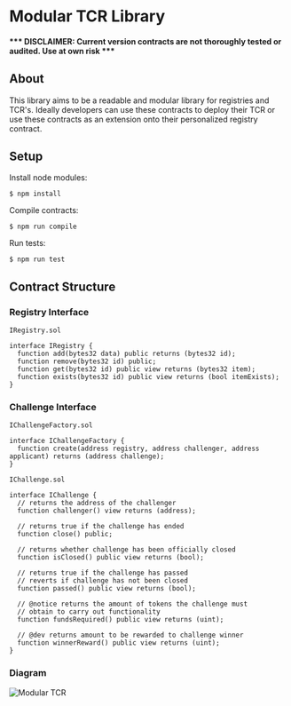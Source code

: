 # Modular TCR Library

#### *** DISCLAIMER: Current version contracts are not thoroughly tested or audited. Use at own risk ***

## About

This library aims to be a readable and modular library for registries and TCR's. Ideally developers can use these contracts to deploy their TCR or use these contracts as an extension onto their personalized registry contract.


## Setup
Install node modules:
```
$ npm install
```

Compile contracts:
```
$ npm run compile
```

Run tests:

```
$ npm run test
```


## Contract Structure

### Registry Interface

`IRegistry.sol `

```
interface IRegistry {
  function add(bytes32 data) public returns (bytes32 id);
  function remove(bytes32 id) public;
  function get(bytes32 id) public view returns (bytes32 item);
  function exists(bytes32 id) public view returns (bool itemExists);
}
```

### Challenge Interface
`IChallengeFactory.sol`

```
interface IChallengeFactory {
  function create(address registry, address challenger, address applicant) returns (address challenge);
}
```

`IChallenge.sol`

```
interface IChallenge {
  // returns the address of the challenger
  function challenger() view returns (address);

  // returns true if the challenge has ended
  function close() public;

  // returns whether challenge has been officially closed
  function isClosed() public view returns (bool);

  // returns true if the challenge has passed
  // reverts if challenge has not been closed
  function passed() public view returns (bool);

  // @notice returns the amount of tokens the challenge must
  // obtain to carry out functionality
  function fundsRequired() public view returns (uint);

  // @dev returns amount to be rewarded to challenge winner
  function winnerReward() public view returns (uint);
}
```

### Diagram
![Modular TCR](https://user-images.githubusercontent.com/5539720/45768348-a5134b00-bc0a-11e8-85f1-d41e9b476883.jpg)
